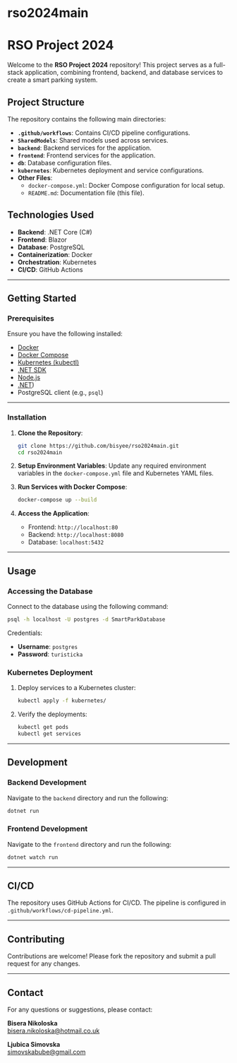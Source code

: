 # rso2024main

# **RSO Project 2024**

Welcome to the **RSO Project 2024** repository! This project serves as a full-stack application, combining frontend, backend, and database services to create a smart parking system.

## **Project Structure**

The repository contains the following main directories:

- **`.github/workflows`**: Contains CI/CD pipeline configurations.
- **`SharedModels`**: Shared models used across services.
- **`backend`**: Backend services for the application.
- **`frontend`**: Frontend services for the application.
- **`db`**: Database configuration files.
- **`kubernetes`**: Kubernetes deployment and service configurations.
- **Other Files**:
  - `docker-compose.yml`: Docker Compose configuration for local setup.
  - `README.md`: Documentation file (this file).

## **Technologies Used**

- **Backend**: .NET Core (C#)
- **Frontend**: Blazor
- **Database**: PostgreSQL
- **Containerization**: Docker
- **Orchestration**: Kubernetes
- **CI/CD**: GitHub Actions

---

## **Getting Started**

### **Prerequisites**

Ensure you have the following installed:

- [Docker](https://www.docker.com/)
- [Docker Compose](https://docs.docker.com/compose/)
- [Kubernetes (kubectl)](https://kubernetes.io/docs/tasks/tools/)
- [.NET SDK](https://dotnet.microsoft.com/)
- [Node.js](https://nodejs.org/)
- [.NET](https://learn.microsoft.com/en-us/dotnet/core/install/windows))
- PostgreSQL client (e.g., `psql`)

---

### **Installation**

1. **Clone the Repository**:
   ```bash
   git clone https://github.com/bisyee/rso2024main.git
   cd rso2024main
   ```

2. **Setup Environment Variables**:
   Update any required environment variables in the `docker-compose.yml` file and Kubernetes YAML files.

3. **Run Services with Docker Compose**:
   ```bash
   docker-compose up --build
   ```

4. **Access the Application**:
   - Frontend: `http://localhost:80`
   - Backend: `http://localhost:8080`
   - Database: `localhost:5432`

---

## **Usage**

### **Accessing the Database**
Connect to the database using the following command:
```bash
psql -h localhost -U postgres -d SmartParkDatabase
```
Credentials:
- **Username**: `postgres`
- **Password**: `turisticka`

### **Kubernetes Deployment**
1. Deploy services to a Kubernetes cluster:
   ```bash
   kubectl apply -f kubernetes/
   ```
2. Verify the deployments:
   ```bash
   kubectl get pods
   kubectl get services
   ```

---

## **Development**

### **Backend Development**
Navigate to the `backend` directory and run the following:
```bash
dotnet run
```

### **Frontend Development**
Navigate to the `frontend` directory and run the following:
```bash
dotnet watch run
```

---

## **CI/CD**
The repository uses GitHub Actions for CI/CD. The pipeline is configured in `.github/workflows/cd-pipeline.yml`.

---

## **Contributing**
Contributions are welcome! Please fork the repository and submit a pull request for any changes.

---


## **Contact**
For any questions or suggestions, please contact:

**Bisera Nikoloska**  
[bisera.nikoloska@hotmail.co.uk](mailto:bisera.nikoloska@hotmail.co.uk)

**Ljubica Simovska**  
[simovskabube@gmail.com](mailto:simovskabube@gmail.com)
